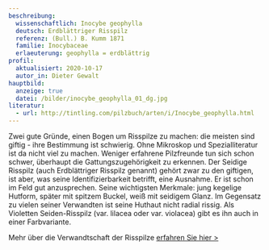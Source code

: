 ```yaml
---
beschreibung:
  wissenschaftlich: Inocybe geophylla
  deutsch: Erdblättriger Risspilz
  referenz: (Bull.) B. Kumm 1871
  familie: Inocybaceae
  erlaeuterung: geophylla = erdblättrig
profil:
  aktualisiert: 2020-10-17
  autor_in: Dieter Gewalt
hauptbild:
  anzeige: true
  datei: /bilder/inocybe_geophylla_01_dg.jpg
literatur:
  - url: http://tintling.com/pilzbuch/arten/i/Inocybe_geophylla.html
---
```

Zwei gute Gründe, einen Bogen um Risspilze zu machen: die meisten sind giftig - ihre Bestimmung ist schwierig. Ohne Mikroskop und Spezialliteratur ist da nicht viel zu machen. Weniger erfahrene Pilzfreunde tun sich schon schwer, überhaupt die Gattungszugehörigkeit zu erkennen. Der Seidige Risspilz (auch Erdblättriger Risspilz genannt) gehört zwar zu den giftigen, ist aber, was seine Identifizierbarkeit betrifft, eine Ausnahme. Er ist schon im Feld gut anzusprechen. Seine wichtigsten Merkmale: jung kegelige Hutform, später mit spitzem Buckel, weiß mit seidigem Glanz. Im Gegensatz zu vielen seiner Verwandten ist seine Huthaut nicht radial rissig. Als Violetten Seiden-Risspilz (var. lilacea oder var. violacea) gibt es ihn auch in einer Farbvariante.

Mehr über die Verwandtschaft der Risspilze [erfahren Sie hier >](/verwandt/risspilze)